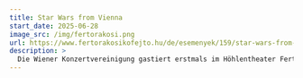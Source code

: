 ```yaml
---
title: Star Wars from Vienna
start_date: 2025-06-28
image_src: /img/fertorakosi.png
url: https://www.fertorakosikofejto.hu/de/esemenyek/159/star-wars-from-vienna
description: >
  Die Wiener Konzertvereinigung gastiert erstmals im Höhlentheater Fertőrákos mit Werken von Strauß, Schulze und der Star Wars Suite von John Williams - unter der Leitung von Tristan Schulze, mit Cellistin Dorottya Standi und unter Mitwirkung von Musikern des Franz Liszt Symphonieorchesters Sopron.
---
```

